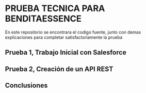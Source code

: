 # PRUEBA TECNICA PARA BENDITAESSENCE
En este repositorio se encontrara el codigo fuente, junto con demas explicaciones para completar satisfactoriamente la prueba

## Prueba 1, Trabajo Inicial con Salesforce
## Prueba 2, Creación de un API REST
## Conclusiones
